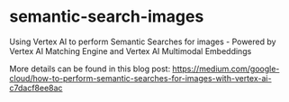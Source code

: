 # semantic-search-images
Using Vertex AI to perform Semantic Searches for images - Powered by Vertex AI Matching Engine and Vertex AI Multimodal Embeddings

More details can be found in this blog post: https://medium.com/google-cloud/how-to-perform-semantic-searches-for-images-with-vertex-ai-c7dacf8ee8ac
